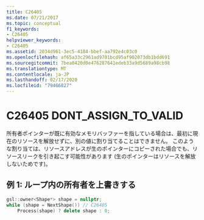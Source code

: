 ```yaml
---
title: C26405
ms.date: 07/21/2017
ms.topic: conceptual
f1_keywords:
- C26405
helpviewer_keywords:
- C26405
ms.assetid: 2034d961-3ec5-4184-bbef-aa792e4c03c0
ms.openlocfilehash: af65a33c2961ad9701bcd95af902073db1bdd691
ms.sourcegitcommit: 7bea0420d0e476287641edeb33a9d5689a98cb98
ms.translationtype: MT
ms.contentlocale: ja-JP
ms.lasthandoff: 02/17/2020
ms.locfileid: "79466827"
---
```

# <a name="c26405--dont_assign_to_valid"></a>C26405 DONT_ASSIGN_TO_VALID

所有者ポインターが既に有効なメモリバッファーを指している場合は、最初に現在のリソースを解放せずに、別の値に割り当てることはできません。 このような割り当ては、リソースアドレスが生のポインターにコピーされた場合でも、リソースリークを引き起こす可能性があります (生のポインターはリソースを解放しないためです)。

## <a name="example-1-overwriting-an-owner-in-a-loop"></a>例 1: ループ内の所有者を上書きする

```cpp
gsl::owner<Shape*> shape = nullptr;
while (shape = NextShape()) // C26405
    Process(shape) ? delete shape : 0;
```
